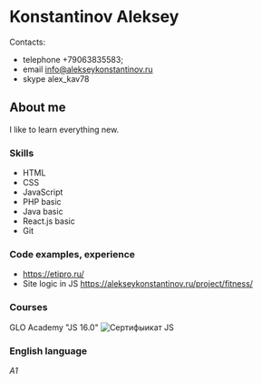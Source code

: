 # Konstantinov Aleksey
Contacts:
* telephone +79063835583;
* email     info@alekseykonstantinov.ru
* skype     alex_kav78
## About me
I like to learn everything new.
### Skills
- HTML
- CSS
- JavaScript
- PHP basic
- Java basic
- React.js basic
- Git
### Code examples, experience
* https://etipro.ru/
* Site logic in JS https://alekseykonstantinov.ru/project/fitness/
### Courses
GLO Academy "JS 16.0"
![Сертифыикат JS](https://fs-thb02.getcourse.ru/fileservice/file/thumbnail/h/00febeb0d8b201508d783098fdc39da0.png/s/300x/a/12250/sc/231)

### English language
*A1*
